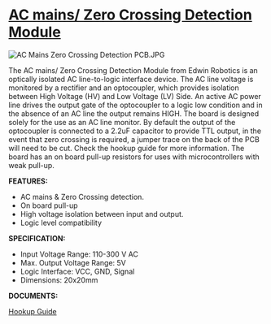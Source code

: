 # [AC mains/ Zero Crossing Detection Module](https://shop.edwinrobotics.com/sensors/960-ac-mains-zero-crossing-detection-module.html) #

![AC Mains Zero Crossing Detection PCB.JPG](https://bitbucket.org/repo/yp8ebL7/images/1635986630-AC%20Mains%20Zero%20Crossing%20Detection%20PCB.JPG)

The AC mains/ Zero Crossing Detection Module from Edwin Robotics is an optically isolated AC line-to-logic interface device. The AC line voltage is monitored by a rectifier and an optocoupler, which provides isolation between High Voltage (HV) and Low Voltage (LV) Side. An active AC power line drives the output gate of the optocoupler to a logic low condition and in the absence of an AC line the output remains HIGH. The board is designed solely for the use as an AC line monitor. By default the output of the optocoupler is connected to a 2.2uF capacitor to provide TTL output, in the event that zero crossing is required, a jumper trace on the back of the PCB will need to be cut. Check the hookup guide for more information. The board has an on board pull-up resistors for uses with microcontrollers with weak pull-up. 

**FEATURES:**

* AC mains & Zero Crossing detection.
* On board pull-up
* High voltage isolation between input and output.
* Logic level compatibility

**SPECIFICATION:**

* Input Voltage Range: 110-300 V AC
* Max. Output Voltage Range: 5V
* Logic Interface: VCC, GND, Signal
* Dimensions: 20x20mm

**DOCUMENTS:**

[Hookup Guide](http://learn.edwinrobotics.com/230v110v-ac-mains-detection-using-arduino-raspberry-pi-and-esp8266-thing/)